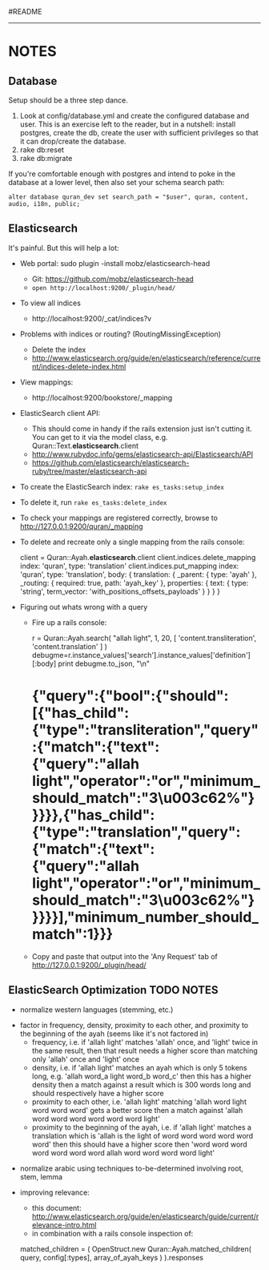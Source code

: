 #README

-------
NOTES
=====

Database
--------

Setup should be a three step dance.

1. Look at config/database.yml and create the configured database and user. This is an exercise left
   to the reader, but in a nutshell: install postgres, create the db, create the user with sufficient privileges so that it can drop/create the database.
2. rake db:reset
3. rake db:migrate

If you're comfortable enough with postgres and intend to poke in the database at a lower level, then also set
your schema search path:

    alter database quran_dev set search_path = "$user", quran, content, audio, i18n, public;


Elasticsearch
-------------

It's painful. But this will help a lot:

* Web portal: sudo plugin -install mobz/elasticsearch-head
    * Git: https://github.com/mobz/elasticsearch-head
    * `open http://localhost:9200/_plugin/head/`
* To view all indices
    * http://localhost:9200/_cat/indices?v
* Problems with indices or routing? (RoutingMissingException)
    * Delete the index
    * http://www.elasticsearch.org/guide/en/elasticsearch/reference/current/indices-delete-index.html
* View mappings:
    * http://localhost:9200/bookstore/_mapping

* ElasticSearch client API:
    - This should come in handy if the rails extension just isn't cutting it. You can get to it via the model class,
      e.g. Quran::Text.__elasticsearch__.client
    - http://www.rubydoc.info/gems/elasticsearch-api/Elasticsearch/API
    - https://github.com/elasticsearch/elasticsearch-ruby/tree/master/elasticsearch-api

* To create the ElasticSearch index: `rake es_tasks:setup_index`
* To delete it, run `rake es_tasks:delete_index`
* To check your mappings are registered correctly, browse to http://127.0.0.1:9200/quran/_mapping
* To delete and recreate only a single mapping from the rails console:

    client = Quran::Ayah.__elasticsearch__.client
    client.indices.delete_mapping index: 'quran', type: 'translation'
    client.indices.put_mapping index: 'quran', type: 'translation', body: { translation: { _parent: { type: 'ayah' }, _routing: { required: true, path: 'ayah_key' }, properties: { text: { type: 'string', term_vector: 'with_positions_offsets_payloads' } } } }

* Figuring out whats wrong with a query
  - Fire up a rails console:

    r = Quran::Ayah.search( "allah light", 1, 20, [ 'content.transliteration', 'content.translation' ] )
    debugme=r.instance_values['search'].instance_values['definition'][:body]
    print debugme.to_json, "\n"

    # {"query":{"bool":{"should":[{"has_child":{"type":"transliteration","query":{"match":{"text":{"query":"allah light","operator":"or","minimum_should_match":"3\u003c62%"}}}}},{"has_child":{"type":"translation","query":{"match":{"text":{"query":"allah light","operator":"or","minimum_should_match":"3\u003c62%"}}}}}],"minimum_number_should_match":1}}}

  - Copy and paste that output into the 'Any Request' tab of http://127.0.0.1:9200/_plugin/head/

ElasticSearch Optimization TODO NOTES
-------------------------------------

- normalize western languages (stemming, etc.)
* factor in frequency, density, proximity to each other, and proximity to the beginning of the ayah (seems like it's not factored in)
  - frequency, i.e. if 'allah light' matches 'allah' once, and 'light' twice in the same result, then that
    result needs a higher score than matching only 'allah' once and 'light' once
  - density, i.e. if 'allah light' matches an ayah which is only 5 tokens long, e.g. 'allah word_a light word_b word_c'
    then this has a higher density then a match against a result which is 300 words long and should respectively
    have a higher score
  - proximity to each other, i.e. 'allah light' matching 'allah word light word word word' gets a better score then
    a match against 'allah word word word word word word light'
  - proximity to the beginning of the ayah, i.e. if 'allah light' matches a translation which is 'allah is the light of word word word word word word'
    then this should have a higher score then 'word word word word word word word allah word word word word light'
- normalize arabic using techniques to-be-determined involving root, stem, lemma
- improving relevance:
    - this document: http://www.elasticsearch.org/guide/en/elasticsearch/guide/current/relevance-intro.html
    - in combination with a rails console inspection of:

    matched_children = ( OpenStruct.new Quran::Ayah.matched_children( query, config[:types], array_of_ayah_keys ) ).responses

